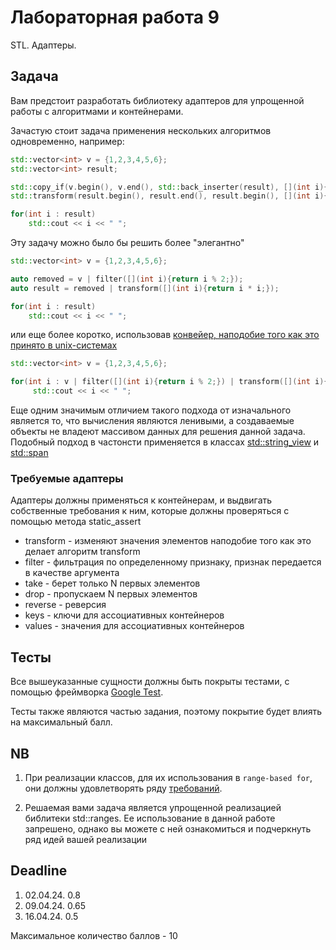 # Лабораторная работа 9

STL. Адаптеры.

## Задача

Вам предстоит разработать библиотеку адаптеров для упрощенной работы с алгоритмами и контейнерами.

Зачастую стоит задача применения нескольких алгоритмов одновременно, например:

```cpp
std::vector<int> v = {1,2,3,4,5,6};
std::vector<int> result;

std::copy_if(v.begin(), v.end(), std::back_inserter(result), [](int i){return i % 2;});
std::transform(result.begin(), result.end(), result.begin(), [](int i){return i * i;});

for(int i : result)
    std::cout << i << " ";
```

Эту задачу можно было бы решить более "элегантно"

```cpp
std::vector<int> v = {1,2,3,4,5,6};

auto removed = v | filter([](int i){return i % 2;});
auto result = removed | transform([](int i){return i * i;});

for(int i : result)
    std::cout << i << " ";
```

или еще более коротко, использовав [конвейер, наподобие того как это принято в unix-системах](https://en.wikipedia.org/wiki/Pipeline_(Unix))

```cpp
std::vector<int> v = {1,2,3,4,5,6};

for(int i : v | filter([](int i){return i % 2;}) | transform([](int i){return i * i;}))
     std::cout << i << " ";
```

Еще одним значимым отличием такого подхода от изначального является то, что вычисления являются ленивыми, а создаваемые объекты не владеют массивом данных для решения данной задача. Подобный подход в частонсти применяется в классах [std::string_view](https://en.cppreference.com/w/cpp/string/basic_string_view) и [std::span](https://en.cppreference.com/w/cpp/container_/span)

### Требуемые адаптеры

Адаптеры должны применяться к контейнерам, и выдвигать собственные требования к ним, которые должны проверяться с помощью метода static_assert

* transform - изменяют значения элементов наподобие того как это делает алгоритм transform
* filter    - фильтрация по определенному признаку, признак передается в качестве аргумента
* take      - берет только N первых элементов
* drop      - пропускаем N первых элементов
* reverse   - реверсия
* keys      - ключи для ассоциативных контейнеров
* values    - значения для ассоциативных контейнеров

## Тесты

Все вышеуказанные сущности должны быть покрыты тестами, с помощью фреймворка [Google Test](http://google.github.io/googletest).

Тесты также являются частью задания, поэтому покрытие будет влиять на максимальный балл.

## NB

1. При реализации классов, для их использования в `range-based for`, они должны удовлетворять ряду [требований](https://en.cppreference.com/w/cpp/language/range-for).

2. Решаемая вами задача является упрощенной реализацией библитеки std::ranges. Ее использование в данной работе запрешено, однако вы можете с ней ознакомиться и подчеркнуть ряд идей вашей реализации

## Deadline

1. 02.04.24. 0.8
2. 09.04.24. 0.65
3. 16.04.24. 0.5

Максимальное количество баллов - 10